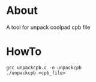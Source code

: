 About
=====

A tool for unpack coolpad cpb file

HowTo
=====

    gcc unpackcpb.c -o unpackcpb
    ./unpackcpb <cpb_file>
